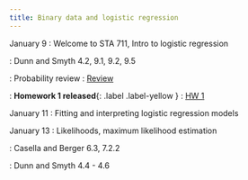 ```yaml
---
title: Binary data and logistic regression
---
```


January 9
: Welcome to STA 711, Intro to logistic regression
  
: Dunn and Smyth 4.2, 9.1, 9.2, 9.5

: Probability review
  : [Review](https://sta711-s23.github.io/slides/review.pdf)

: **Homework 1 released**{: .label .label-yellow }
  : [HW 1](https://sta711-s23.github.io/homework/HW1.pdf)

January 11
: Fitting and interpreting logistic regression models

January 13
: Likelihoods, maximum likelihood estimation

: Casella and Berger 6.3, 7.2.2

: Dunn and Smyth 4.4 - 4.6

